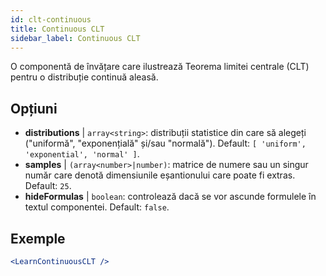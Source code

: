 ```yaml
---
id: clt-continuous
title: Continuous CLT
sidebar_label: Continuous CLT
---
```


O componentă de învățare care ilustrează Teorema limitei centrale (CLT) pentru o distribuție continuă aleasă.

## Opțiuni

* __distributions__ | `array<string>`: distribuții statistice din care să alegeți ("uniformă", "exponențială" și/sau "normală"). Default: `[
  'uniform',
  'exponential',
  'normal'
]`.
* __samples__ | `(array<number>|number)`: matrice de numere sau un singur număr care denotă dimensiunile eșantionului care poate fi extras. Default: `25`.
* __hideFormulas__ | `boolean`: controlează dacă se vor ascunde formulele în textul componentei. Default: `false`.


## Exemple

```jsx live
<LearnContinuousCLT />
```

